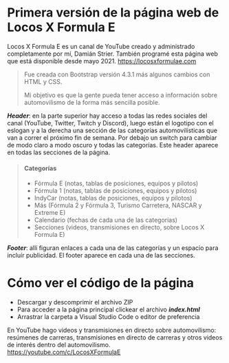 # Primera versión de la página web de Locos X Formula E
Locos X Formula E es un canal de YouTube creado y administrado completamente por mí, Damián Strier. También programé esta página web que está disponible desde mayo 2021.
<https://locosxformulae.com>

> Fue creada con Bootstrap versión 4.3.1 más algunos cambios con HTML y CSS.
>
> Mi objetivo es que la gente pueda tener acceso a información sobre automovilismo de la forma más sencilla posible.

***Header***: en la parte superior hay acceso a todas las redes sociales del canal (YouTube, Twitter, Twitch y Discord), luego están el logotipo con el eslogan y
a la derecha una sección de las categorías automovilísticas que van a correr el próximo fin de semana. Por debajo un switch para cambiar de modo claro a modo oscuro y todas las categorías. Este header aparece en todas las secciones de la página.

> #### Categorías
>
> - Fórmula E (notas, tablas de posiciones, equipos y pilotos)
> - Fórmula 1 (notas, tablas de posiciones, equipos y pilotos)
> - IndyCar (notas, tablas de posiciones, equipos y pilotos)
> - Más (Fórmula 2 y Fórmula 3, Turismo Carretera, NASCAR y Extreme E)
> - Calendario (fechas de cada una de las categorías)
> - Secciones (videos, transmisiones en directo, sobre Locos X Formula E)

***Footer***: allí figuran enlaces a cada una de las categorías y un espacio para incluír publicidad. El footer aparece en cada una de las secciones.

# Cómo ver el código de la página
- Descargar y descomprimir el archivo ZIP
- Para acceder a la página principal clickear el archivo ***index.html***
- Arrastrar la carpeta a Visual Studio Code o editor de preferencia

En YouTube hago videos y transmisiones en directo sobre automovilismo: resúmenes de carreras, transmisiones en directo de carreras y otros videos de interés dentro del automovilismo.
<https://youtube.com/c/LocosXFormulaE>
